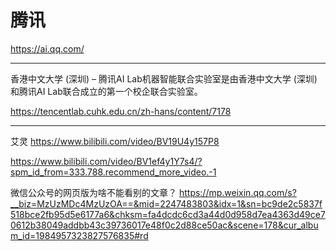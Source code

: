 # 腾讯

https://ai.qq.com/

---


香港中文大学 (深圳) – 腾讯AI Lab机器智能联合实验室是由香港中文大学 (深圳) 和腾讯AI Lab联合成立的第一个校企联合实验室。

https://tencentlab.cuhk.edu.cn/zh-hans/content/7178

---

艾灵 https://www.bilibili.com/video/BV19U4y157P8

https://www.bilibili.com/video/BV1ef4y1Y7s4/?spm_id_from=333.788.recommend_more_video.-1

微信公众号的网页版为啥不能看别的文章？
https://mp.weixin.qq.com/s?__biz=MzUzMDc4MzUzOA==&mid=2247483803&idx=1&sn=bc9de2c5837f518bce2fb95d5e6177a6&chksm=fa4dcdc6cd3a44d0d958d7ea4363d49ce70612b38049addbb43c39736017e48f0c2d88ce50ac&scene=178&cur_album_id=1984957323827576835#rd

